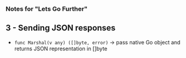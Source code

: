 ### Notes for "Lets Go Further"

## 3 - Sending JSON responses
- ```func Marshal(v any) ([]byte, error)``` -> pass native Go object and returns JSON representation in []byte
